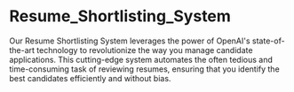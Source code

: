 # Resume_Shortlisting_System
Our Resume Shortlisting System leverages the power of OpenAI's state-of-the-art technology to revolutionize the way you manage candidate applications. This cutting-edge system automates the often tedious and time-consuming task of reviewing resumes, ensuring that you identify the best candidates efficiently and without bias.
